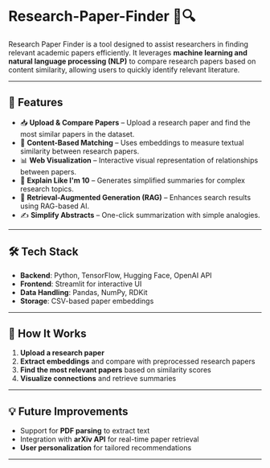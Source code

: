 # Research-Paper-Finder 📄🔍  

Research Paper Finder is a tool designed to assist researchers in finding relevant academic papers efficiently. It leverages **machine learning and natural language processing (NLP)** to compare research papers based on content similarity, allowing users to quickly identify relevant literature.

---

## 🚀 Features  
- 📥 **Upload & Compare Papers** – Upload a research paper and find the most similar papers in the dataset.  
- 🔎 **Content-Based Matching** – Uses embeddings to measure textual similarity between research papers.  
- 📊 **Web Visualization** – Interactive visual representation of relationships between papers.  
- 🧠 **Explain Like I'm 10** – Generates simplified summaries for complex research topics.  
- 🤖 **Retrieval-Augmented Generation (RAG)** – Enhances search results using RAG-based AI.  
- ✍️ **Simplify Abstracts** – One-click summarization with simple analogies.  

---

## 🛠️ Tech Stack  
- **Backend**: Python, TensorFlow, Hugging Face, OpenAI API  
- **Frontend**: Streamlit for interactive UI  
- **Data Handling**: Pandas, NumPy, RDKit  
- **Storage**: CSV-based paper embeddings  

---

## 📂 How It Works  
1. **Upload a research paper**  
2. **Extract embeddings** and compare with preprocessed research papers  
3. **Find the most relevant papers** based on similarity scores  
4. **Visualize connections** and retrieve summaries  

---

## 💡 Future Improvements  
- Support for **PDF parsing** to extract text  
- Integration with **arXiv API** for real-time paper retrieval  
- **User personalization** for tailored recommendations  

---
